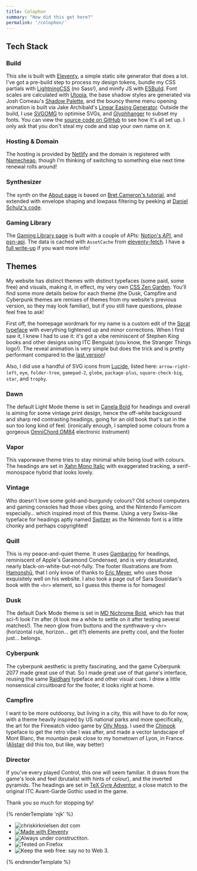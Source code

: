 ```yaml
---
title: Colophon
summary: "How did this get here?"
permalink: '/colophon/'
---
```


## Tech Stack

### Build
This site is built with [Eleventy](https://www.11ty.dev/), a simple static site generator that does a lot. I've got a pre-build step to process my design tokens, bundle my CSS partials with [LightningCSS](https://lightningcss.dev/) (no Sass!), and minify JS with [ESBuild](https://esbuild.github.io/). Font scales are calculated with [Utopia](https://utopia.fyi/type/calculator/), the base shadow styles are generated via Josh Comeau's [Shadow Palette](https://www.joshwcomeau.com/shadow-palette/), and the bouncy theme menu opening animation is built via Jake Archibald's [Linear Easing Generator](https://linear-easing-generator.netlify.app/). Outside the build, I use [SVGOMG](https://jakearchibald.github.io/svgomg/) to optimise SVGs, and [Glyphhanger](https://github.com/zachleat/glyphhanger) to subset my fonts. You can view the [source code on GitHub](https://github.com/chriskirknielsen/dotcom-2024/) to see how it's all set up. I only ask that you don't steal my code and slap your own name on it.

### Hosting & Domain
The hosting is provided by [Netlify](http://netlify.com/) and the domain is registered with [Namecheap](https://www.namecheap.com), though I'm thinking of switching to something else next time renewal rolls around!

### Synthesizer
The synth on the [About page](/about/) is based on [Bret Cameron's tutorial](https://css-tricks.com/how-to-code-a-playable-synth-keyboard/), and extended with envelope shaping and lowpass filtering by peeking at [Daniel Schulz's code](https://iamschulz.com/building-a-synthesizer-in-javascript/).

### Gaming Library
The [Gaming Library page](/games/library/) is built with a couple of APIs: [Notion's API](https://developers.notion.com/), and [psn-api](https://psn-api.achievements.app/). The data is cached with `AssetCache` from [eleventy-fetch](https://www.11ty.dev/docs/plugins/fetch/). I have a [full write-up](/blog/leverage-api-like-notion-with-cache) if you want more info!

## Themes
My website has distinct themes with distinct typefaces (some paid, some free) and visuals, making it, in effect, my very own [CSS Zen Garden](https://csszengarden.com/). You'll find some more details below for each theme (the Dusk, Campfire and Cyberpunk themes are remixes of themes from my website's previous version, so they may look familiar), but if you still have questions, please feel free to ask!

First off, the homepage wordmark for my name is a custom edit of the [Sprat typeface](https://www.collletttivo.it/typefaces/sprat) with everything tightened up and minor corrections. When I first saw it, I knew I had to use it: it's got a vibe reminiscent of Stephen King books and other designs using ITC Benguiat (you know, the Stranger Things logo!). The reveal animation is very simple but does the trick and is pretty performant compared to the [last version](/archives/)!

Also, I did use a handful of SVG icons from [Lucide](https://lucide.dev/icons/), listed here: `arrow-right-left`, `eye`, `folder-tree`, `gamepad-2`, `globe`, `package-plus`, `square-check-big`, `star`, and `trophy`.

### Dawn
The default Light Mode theme is set in [Canela Bold](https://type.today/en/canela) for headings and overall is aiming for some vintage print design, hence the off-white background and sharp red contrasting headings, going for an old book that's sat in the sun too long kind of feel. (ironically enough, I sampled some colours from a gorgeous [OmniChord OM84](http://www.suzukimusic.co.uk/omnichord-heaven/models/om36-84.html) electronic instrument)

### Vapor
This vaporwave theme tries to stay minimal while being loud with colours. The headings are set in [Xahn Mono Italic](https://fonts.google.com/specimen/Xanh+Mono) with exaggerated tracking, a serif-monospace hybrid that looks lovely.

### Vintage
Who doesn't love some gold-and-burgundy colours? Old school computers and gaming consoles had those vibes going, and the Nintendo Famicom especially… which inspired most of this theme. Using a very Swiss-like typeface for headings aptly named [Switzer](https://www.fontshare.com/fonts/switzer) as the Nintendo font is a little chonky and perhaps copyrighted!

### Quill
This is my peace-and-quiet theme. It uses [Gambarino](https://www.fontshare.com/fonts/gambarino) for headings, reminiscent of Apple's Garamond Condensed, and is very desaturated, nearly black-on-white-but-not-fully. The footer illustrations are from [Hamonshū](https://archive.org/search.php?query=creator%3A%22Mori%2C+Yu%CC%84zan%2C+-1917%22), that I only know of thanks to [Eric Meyer](https://meyerweb.com/), who uses those exquisitely well on his website. I also took a page out of Sara Soueidan's book with the `<hr>` element, so I guess this theme is for homages!

### Dusk
The default Dark Mode theme is set in [MD Nichrome Bold](https://mass-driver.com/typefaces/md-nichrome), which has that sci-fi look I'm after (it look me a while to settle on it after testing several matches!). The neon glow from buttons and the synthwave-y `<hr>` (horizontal rule, horizon… get it?) elements are pretty cool, and the footer just… belongs.

### Cyberpunk
The cyberpunk aesthetic is pretty fascinating, and the game Cyberpunk 2077 made great use of that. So I made great use of that game's interface, reusing the same [Rajdhani](https://fonts.google.com/specimen/Rajdhani) typeface and other visual cues. I drew a little nonsensical circuitboard for the footer, it looks right at home.

### Campfire
I want to be more outdoorsy, but living in a city, this will have to do for now, with a theme heavily inspired by US national parks and more specifically, the art for the Firewatch video game by [Olly Moss](http://ollymoss.com/#/firewatch/). I used the [Chinook](https://fontesk.com/chinook-font/) typeface to get the retro vibe I was after, and made a vector landscape of Mont Blanc, the mountain peak close to my hometown of Lyon, in France. ([Alistair](https://alistairshepherd.uk/) did this too, but like, way better)

### Director
If you've every played Control, this one will seem familiar. It draws from the game's look and feel (brutalist with hints of colour), and the inverted pyramids. The headings are set in [TeX Gyre Adventor](https://www.fontsquirrel.com/fonts/tex-gyre-adventor), a close match to the original ITC Avant-Garde Gothic used in the game.

Thank you so much for stopping by!

{% renderTemplate 'njk' %}
<div>
    <ul class="flex-list flex-list--center">
        <li>
            <img src="/assets/img/ckn-88x31.gif" alt="chriskirknielsen dot com">
        </li>
        <li>
            <a href="https://11ty.dev" class="display-block"><img src="/assets/img/made-with-11ty.gif" alt="Made with Eleventy"></a>
        </li>
        <li>
            <img src="/assets/img/always-under-construction.png" alt="Always under constructiton.">
        </li>
        <li>
            <img src="/assets/img/tested-on-firefox.gif" alt="Tested on Firefox">
        </li>
        <li>
            <img src="/assets/img/no-to-web3.gif" alt="Keep the web free: say no to Web 3.">
        </li>
    </ul>
</div>
{% endrenderTemplate %}